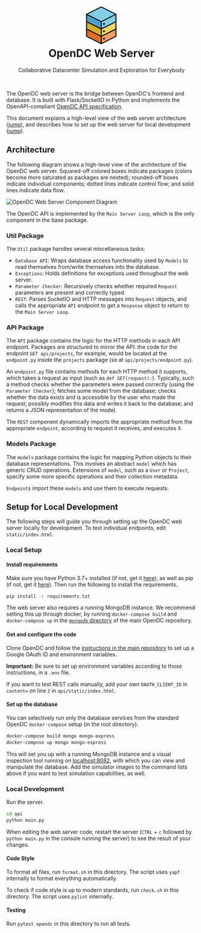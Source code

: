 <h1 align="center">
    <img src="../misc/artwork/logo.png" width="100" alt="OpenDC">
    <br>
    OpenDC Web Server
</h1>
<p align="center">
    Collaborative Datacenter Simulation and Exploration for Everybody
</p>

<br>

The OpenDC web server is the bridge between OpenDC's frontend and database. It is built with Flask/SocketIO in Python and implements the OpenAPI-compliant [OpenDC API specification](../opendc-api-spec.yml).

This document explains a high-level view of the web server architecture ([jump](#architecture)), and describes how to set up the web server for local development ([jump](#setup-for-local-development)).

## Architecture

The following diagram shows a high-level view of the architecture of the OpenDC web server. Squared-off colored boxes indicate packages (colors become more saturated as packages are nested); rounded-off boxes indicate individual components; dotted lines indicate control flow; and solid lines indicate data flow.

![OpenDC Web Server Component Diagram](misc/artwork/opendc-web-server-component-diagram.png)

The OpenDC API is implemented by the `Main Server Loop`, which is the only component in the base package.

### Util Package

The `Util` package handles several miscellaneous tasks:

* `Database API`: Wraps database access functionality used by `Models` to read themselves from/write themselves into the database.
* `Exceptions`: Holds definitions for exceptions used throughout the web server.
* `Parameter Checker`: Recursively checks whether required `Request` parameters are present and correctly typed.
* `REST`: Parses SocketIO and HTTP messages into `Request` objects, and calls the appropriate `API` endpoint to get a `Response` object to return to the `Main Server Loop`.

### API Package

The `API` package contains the logic for the HTTP methods in each API endpoint. Packages are structured to mirror the API: the code for the endpoint `GET api/projects`, for example, would be located at the `endpoint.py` inside the `projects` package (so at `api/projects/endpoint.py`).

An `endpoint.py` file contains methods for each HTTP method it supports, which takes a request as input (such as `def GET(request):`). Typically, such a method checks whether the parameters were passed correctly (using the `Parameter Checker`); fetches some model from the database; checks whether the data exists and is accessible by the user who made the request; possibly modifies this data and writes it back to the database; and returns a JSON representation of the model.

The `REST` component dynamically imports the appropriate method from the appropriate `endpoint`, according to request it receives, and executes it.

### Models Package

The `models` package contains the logic for mapping Python objects to their database representations. This involves an abstract `model` which has generic CRUD operations. Extensions of `model`, such as a `User` or `Project`, specify some more specific operations and their collection metadata.

`Endpoint`s import these `models` and use them to execute requests.

## Setup for Local Development

The following steps will guide you through setting up the OpenDC web server locally for development. To test individual endpoints, edit `static/index.html`.

### Local Setup

#### Install requirements

Make sure you have Python 3.7+ installed (if not, get it [here](https://www.python.org/)), as well as pip (if not, get it [here](https://pip.pypa.io/en/stable/installing/)). Then run the following to install the requirements.

```bash
pip install -r requirements.txt
```

The web server also requires a running MongoDB instance. We recommend setting this up through docker, by running `docker-compose build` and `docker-compose up` in the [`mongodb` directory](../database) of the main OpenDC repository.

#### Get and configure the code

Clone OpenDC and follow the [instructions in the main repository](../) to set up a Google OAuth ID and environment variables.

**Important:** Be sure to set up environment variables according to those instructions, in a `.env` file.

If you want to test REST calls manually, add your own `OAUTH_CLIENT_ID` in `content=` on line `2` in `api/static/index.html`.

#### Set up the database

You can selectively run only the database services from the standard OpenDC `docker-compose` setup (in the root directory):

```bash
docker-compose build mongo mongo-express
docker-compose up mongo mongo-express
```

This will set you up with a running MongoDB instance and a visual inspection tool running on [localhost:8082](http://localhost:8082), with which you can view and manipulate the database. Add the simulator images to the command lists above if you want to test simulation capabilities, as well.

### Local Development

Run the server.

```bash
cd api
python main.py
```

When editing the web server code, restart the server (`CTRL` + `c` followed by `python main.py` in the console running the server) to see the result of your changes.

#### Code Style

To format all files, run `format.sh` in this directory. The script uses `yapf` internally to format everything automatically.

To check if code style is up to modern standards, run `check.sh` in this directory. The script uses `pylint` internally.

#### Testing

Run `pytest opendc` in this directory to run all tests.
